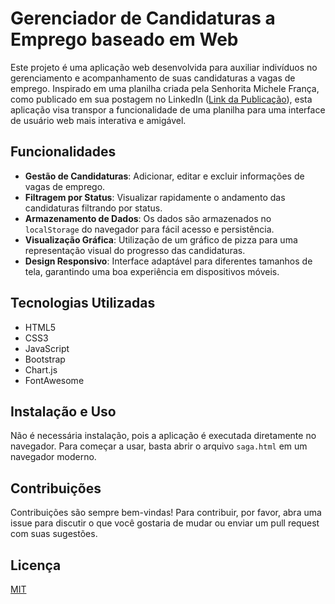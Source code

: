 

# Gerenciador de Candidaturas a Emprego baseado em Web

Este projeto é uma aplicação web desenvolvida para auxiliar indivíduos no gerenciamento e acompanhamento de suas candidaturas a vagas de emprego. Inspirado em uma planilha criada pela Senhorita Michele França, como publicado em sua postagem no LinkedIn ([Link da Publicação](https://www.linkedin.com/feed/update/urn:li:activity:7165706710597242880/)), esta aplicação visa transpor a funcionalidade de uma planilha para uma interface de usuário web mais interativa e amigável.

## Funcionalidades

- **Gestão de Candidaturas**: Adicionar, editar e excluir informações de vagas de emprego.
- **Filtragem por Status**: Visualizar rapidamente o andamento das candidaturas filtrando por status.
- **Armazenamento de Dados**: Os dados são armazenados no `localStorage` do navegador para fácil acesso e persistência.
- **Visualização Gráfica**: Utilização de um gráfico de pizza para uma representação visual do progresso das candidaturas.
- **Design Responsivo**: Interface adaptável para diferentes tamanhos de tela, garantindo uma boa experiência em dispositivos móveis.

## Tecnologias Utilizadas

- HTML5
- CSS3
- JavaScript
- Bootstrap
- Chart.js
- FontAwesome

## Instalação e Uso

Não é necessária instalação, pois a aplicação é executada diretamente no navegador. Para começar a usar, basta abrir o arquivo `saga.html` em um navegador moderno.

## Contribuições

Contribuições são sempre bem-vindas! Para contribuir, por favor, abra uma issue para discutir o que você gostaria de mudar ou enviar um pull request com suas sugestões.

## Licença

[MIT](https://choosealicense.com/licenses/mit/)


